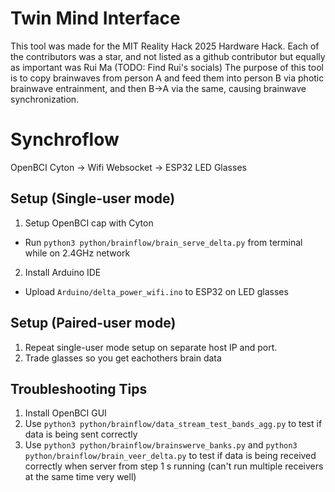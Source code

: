 # Twin Mind Interface
This tool was made for the MIT Reality Hack 2025 Hardware Hack. 
Each of the contributors was a star, and not listed as a github contributor but equally as important was Rui Ma (TODO: Find Rui's socials)
The purpose of this tool is to copy brainwaves from person A and feed them into person B via photic brainwave entrainment, and then B->A via the same, causing brainwave synchronization.

# Synchroflow
OpenBCI Cyton -> Wifi Websocket -> ESP32 LED Glasses

## Setup (Single-user mode)
1. Setup OpenBCI cap with Cyton
- Run `python3 python/brainflow/brain_serve_delta.py` from terminal while on 2.4GHz network
2. Install Arduino IDE
- Upload `Arduino/delta_power_wifi.ino` to ESP32 on LED glasses

## Setup (Paired-user mode)
1. Repeat single-user mode setup on separate host IP and port. 
2. Trade glasses so you get eachothers brain data


## Troubleshooting Tips
1. Install OpenBCI GUI
2. Use `python3 python/brainflow/data_stream_test_bands_agg.py` to test if data is being sent correctly
3. Use `python3 python/brainflow/brainswerve_banks.py` and `python3 python/brainflow/brain_veer_delta.py` to test if data is being received correctly when server from step 1 s running (can't run multiple receivers at the same time very well)
